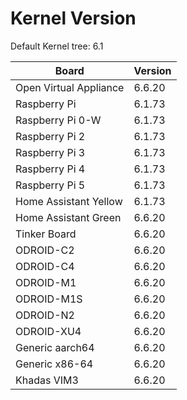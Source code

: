 
# Kernel Version

Default Kernel tree: 6.1

| Board | Version |
|-------|---------|
| Open Virtual Appliance | 6.6.20 |
| Raspberry Pi | 6.1.73 |
| Raspberry Pi 0-W | 6.1.73 |
| Raspberry Pi 2 | 6.1.73 |
| Raspberry Pi 3 | 6.1.73 |
| Raspberry Pi 4 | 6.1.73 |
| Raspberry Pi 5 | 6.1.73 |
| Home Assistant Yellow | 6.1.73 |
| Home Assistant Green | 6.6.20 |
| Tinker Board | 6.6.20 |
| ODROID-C2 | 6.6.20 |
| ODROID-C4 | 6.6.20 |
| ODROID-M1 | 6.6.20 |
| ODROID-M1S | 6.6.20 |
| ODROID-N2 | 6.6.20 |
| ODROID-XU4 | 6.6.20 |
| Generic aarch64 | 6.6.20 |
| Generic x86-64 | 6.6.20 |
| Khadas VIM3 | 6.6.20 |
